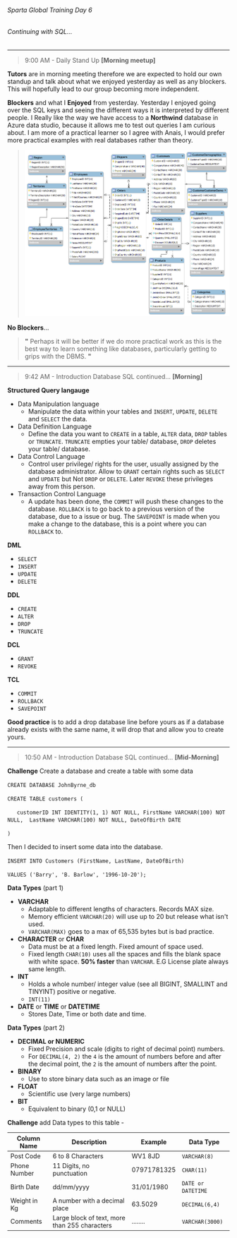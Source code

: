 ###### Sparta Global Training Day 6
###### Continuing with SQL...
___

> 9:00 AM - Daily Stand Up **[Morning meetup]**

**Tutors** are in morning meeting therefore we are expected to hold our own 
standup and talk about what we enjoyed yesterday as well as any blockers. This will hopefully lead 
to our group becoming more independent.

**Blockers** and what I **Enjoyed** from yesterday. Yesterday I enjoyed going over the SQL keys and 
seeing the different ways it is interpreted by different people. I Really like the way we have access to 
a **Northwind** database in Azure data studio, because it allows me to test out queries I am curious about. 
I am more of a practical learner so I agree with Anais, I would prefer more practical examples with real databases 
rather than theory.

> ![alt text](../Images/Northwind_Relational_Database_Structure.png "Relational Database structure for northwind database")

**No Blockers**...
> **"** Perhaps it will be better if we do more practical work as this is the best way to learn something like databases, 
>particularly getting to grips with the DBMS. **"**

___

> 9:42 AM - Introduction Database SQL continued... **[Morning]**

**Structured Query langauge**

* Data Manipulation language
    * Manipulate the data within your tables and `INSERT`, `UPDATE`, `DELETE` and `SELECT` the data.
* Data Definition Language
    * Define the data you want to `CREATE` in a table, `ALTER` data, `DROP` tables or `TRUNCATE`. `TRUNCATE` empties your table/ database, `DROP` 
    deletes your table/ database.
* Data Control Language
    * Control user privilege/ rights for the user, usually assigned by the database administrator. 
    Allow to `GRANT` certain rights such as `SELECT` and `UPDATE` but Not `DROP` or `DELETE`. Later 
    `REVOKE` these privileges away from this person.
* Transaction Control Language
    * A update has been done, the `COMMIT` will push these changes to the database. `ROLLBACK` is to go back to a previous 
    version of the database, due to a issue or bug. The `SAVEPOINT` is made when you make a 
    change to the database, this is a point where you can `ROLLBACK` to.

**DML**
* `SELECT`
* `INSERT`
* `UPDATE`
* `DELETE`

**DDL**
* `CREATE`
* `ALTER`
* `DROP`
* `TRUNCATE`

**DCL**
* `GRANT`
* `REVOKE`

**TCL**
* `COMMIT`
* `ROLLBACK`
* `SAVEPOINT`

**Good practice** is to add a drop database line before yours as if a database already 
exists with the same name, it will drop that and allow you to create yours.

___

> 10:50 AM - Introduction Database SQL continued... **[Mid-Morning]**

**Challenge** Create a database and create a table with some data

`CREATE DATABASE JohnByrne_db`

`CREATE TABLE customers (`

`   customerID INT IDENTITY(1, 1) NOT NULL,
    FirstName VARCHAR(100) NOT NULL, 
    LastName VARCHAR(100) NOT NULL,
    DateOfBirth DATE`
    
`)`

Then I decided to insert some data into the database.

`INSERT INTO Customers (FirstName, LastName, DateOfBirth)`

`VALUES ('Barry', 'B. Barlow', '1996-10-20');
`

**Data Types** (part 1)
* **VARCHAR**
    * Adaptable to different lengths of characters. Records MAX size.
    * Memory efficient `VARCHAR(20)` will use up to 20 but release what isn't used.
    * `VARCHAR(MAX)` goes to a max of 65,535 bytes but is bad practice.
* **CHARACTER** or **CHAR**
    * Data must be at a fixed length. Fixed amount of space used.
    * Fixed length `CHAR(10)` uses all the spaces and fills the blank space with white space. **50% faster** than 
    `VARCHAR`. E.G License plate always same length.
* **INT**
    * Holds a whole number/ integer value (see all BIGINT, SMALLINT and TINYINT) positive or negative.
    * `INT(11)`
* **DATE** or **TIME** or **DATETIME**
    * Stores Date, Time or both date and time.
    
**Data Types** (part 2)
* **DECIMAL or NUMERIC**
    * Fixed Precision and scale (digits to right of decimal point) numbers.
    * For `DECIMAL(4, 2)` the `4` is the amount of numbers before and after the decimal point, the `2`
    is the amount of numbers after the point.
* **BINARY**
    * Use to store binary data such as an image or file
* **FLOAT**
    * Scientific use (very large numbers)
* **BIT**
    * Equivalent to binary (0,1 or NULL)
    
**Challenge** add Data types to this table - 

| Column Name  | Description                                   | Example     | Data Type  |
|--------------|-----------------------------------------------|-------------|------------|
| Post Code    | 6 to 8 Characters                             | WV1 8JD     | `VARCHAR(8)` |
| Phone Number | 11 Digits, no punctuation                     | 07971781325 | `CHAR(11)`   |
| Birth Date   | dd/mm/yyyy                                    | 31/01/1980  | `DATE or DATETIME`       |
| Weight in Kg | A number with a decimal place                 | 63.5029     | `DECIMAL(6,4) `     |
| Comments     | Large block of text, more than 255 characters | ........    | `VARCHAR(3000)`   |

